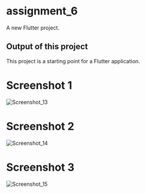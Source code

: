 # assignment_6

A new Flutter project.

## Output of this project

This project is a starting point for a Flutter application.
# Screenshot 1
![Screenshot_13](https://github.com/mdrahib46/Assignment-6/assets/57681390/2237888f-96e5-4c09-943e-a65095628e68)
# Screenshot 2
![Screenshot_14](https://github.com/mdrahib46/Assignment-6/assets/57681390/567c0341-7b03-4137-a507-7b28932b638b)
# Screenshot 3
![Screenshot_15](https://github.com/mdrahib46/Assignment-6/assets/57681390/eab916a5-dae6-4048-aefe-5a65a92bfa4f)

